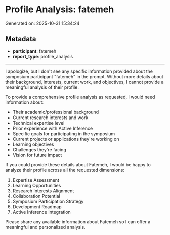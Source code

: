 # Profile Analysis: fatemeh

Generated on: 2025-10-31 15:34:24

## Metadata

- **participant**: fatemeh
- **report_type**: profile_analysis

---

I apologize, but I don't see any specific information provided about the symposium participant "fatemeh" in the prompt. Without more details about their background, interests, current work, and objectives, I cannot provide a meaningful analysis of their profile.

To provide a comprehensive profile analysis as requested, I would need information about:

- Their academic/professional background
- Current research interests and work
- Technical expertise level
- Prior experience with Active Inference
- Specific goals for participating in the symposium
- Current projects or applications they're working on
- Learning objectives
- Challenges they're facing
- Vision for future impact

If you could provide these details about Fatemeh, I would be happy to analyze their profile across all the requested dimensions:
1. Expertise Assessment
2. Learning Opportunities
3. Research Interests Alignment
4. Collaboration Potential
5. Symposium Participation Strategy
6. Development Roadmap
7. Active Inference Integration

Please share any available information about Fatemeh so I can offer a meaningful and personalized analysis.